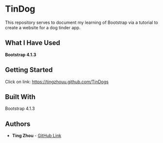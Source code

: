 # TinDog

This repository serves to document my learning of Bootstrap via a tutorial to create a website for a dog tinder app.

## What I Have Used

**Bootstrap 4.1.3**

## Getting Started
Click on link: https://tingzhouu.github.com/TinDogs


## Built With

Bootstrap 4.1.3


## Authors

* **Ting Zhou** - [GitHub Link](https://github.com/tingzhouu)
